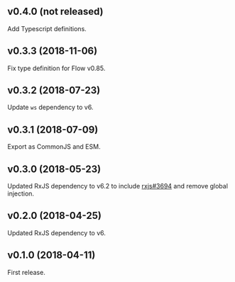 ## v0.4.0 (not released)

Add Typescript definitions.

## v0.3.3 (2018-11-06)

Fix type definition for Flow v0.85.

## v0.3.2 (2018-07-23)

Update `ws` dependency to v6.

## v0.3.1 (2018-07-09)

Export as CommonJS and ESM.

## v0.3.0 (2018-05-23)

Updated RxJS dependency to v6.2 to include [rxjs#3694](https://github.com/ReactiveX/rxjs/pull/3694) and remove global injection.

## v0.2.0 (2018-04-25)

Updated RxJS dependency to v6.

## v0.1.0 (2018-04-11)

First release.

